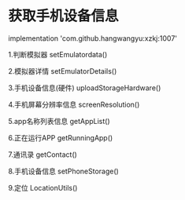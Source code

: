 # 获取手机设备信息
implementation 'com.github.hangwangyu:xzkj:1007'


1.判断模拟器
setEmulatordata()


2.模拟器详情
setEmulatorDetails()


3.手机设备信息(硬件)
uploadStorageHardware()


4.手机屏幕分辨率信息
screenResolution()


5.app名称列表信息
getAppList()


6.正在运行APP
getRunningApp()


7.通讯录
getContact()


8.手机设备信息
setPhoneStorage()

9.定位
LocationUtils()

